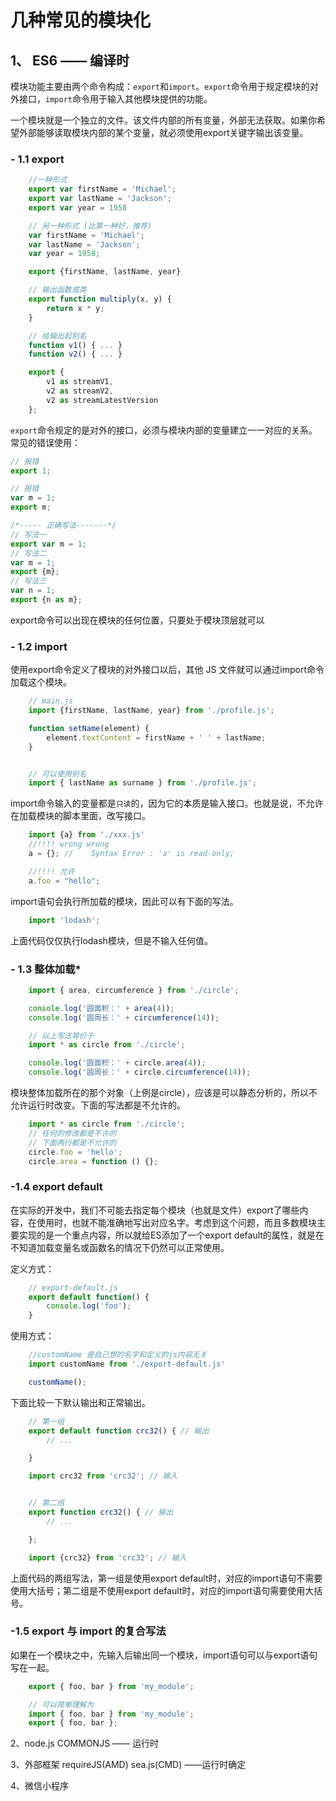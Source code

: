 # 几种常见的模块化
## 1、 ES6 —— 编译时  
模块功能主要由两个命令构成：`export`和`import`。`export`命令用于规定模块的对外接口，`import`命令用于输入其他模块提供的功能。  

一个模块就是一个独立的文件。该文件内部的所有变量，外部无法获取。如果你希望外部能够读取模块内部的某个变量，就必须使用export关键字输出该变量。

### - 1.1 export

```javascript
    //一种形式
    export var firstName = 'Michael';
    export var lastName = 'Jackson';
    export var year = 1958

    // 另一种形式 (比第一种好，推荐)
    var firstName = 'Michael';
    var lastName = 'Jackson';
    var year = 1958;

    export {firstName, lastName, year}

    // 输出函数或类
    export function multiply(x, y) {
        return x * y;
    }

    // 给输出起别名
    function v1() { ... }
    function v2() { ... }

    export {
        v1 as streamV1,
        v2 as streamV2,
        v2 as streamLatestVersion
    };
```
`export`命令规定的是对外的接口，必须与模块内部的变量建立一一对应的关系。
常见的错误使用：
``` javascript
// 报错
export 1;

// 报错
var m = 1;
export m;

/*----- 正确写法-------*/
// 写法一
export var m = 1;
// 写法二
var m = 1;
export {m};
// 写法三
var n = 1;
export {n as m};
```

export命令可以出现在模块的任何位置，只要处于模块顶层就可以


### - 1.2 import  
使用export命令定义了模块的对外接口以后，其他 JS 文件就可以通过import命令加载这个模块。

```javascript
    // main.js
    import {firstName, lastName, year} from './profile.js';

    function setName(element) {
        element.textContent = firstName + ' ' + lastName;
    }


    // 可以使用别名
    import { lastName as surname } from './profile.js';
```
import命令输入的变量都是`只读`的，因为它的本质是输入接口。也就是说，不允许在加载模块的脚本里面，改写接口。

``` javascript
    import {a} from './xxx.js'
    //!!!! wrong wrong
    a = {}; //    Syntax Error : 'a' is read-only;

    //!!!! 允许
    a.foo = "hello";
```

import语句会执行所加载的模块，因此可以有下面的写法。
```javascript
    import 'lodash';
```
上面代码仅仅执行lodash模块，但是不输入任何值。

### - 1.3 整体加载*
``` javascript
    import { area, circumference } from './circle';

    console.log('圆面积：' + area(4));
    console.log('圆周长：' + circumference(14));

    // 以上写法等价于
    import * as circle from './circle';

    console.log('圆面积：' + circle.area(4));
    console.log('圆周长：' + circle.circumference(14));

```
模块整体加载所在的那个对象（上例是circle），应该是可以静态分析的，所以不允许运行时改变。下面的写法都是不允许的。

```javascript
    import * as circle from './circle';
    // 任何的修改都是不许的
    // 下面两行都是不允许的
    circle.foo = 'hello';
    circle.area = function () {};

```
### -1.4 export default
在实际的开发中，我们不可能去指定每个模块（也就是文件）export了哪些内容，在使用时，也就不能准确地写出对应名字。考虑到这个问题，而且多数模块主要实现的是一个重点内容，所以就给ES添加了一个export default的属性，就是在不知道加载变量名或函数名的情况下仍然可以正常使用。

定义方式：

```javascript
    // export-default.js
    export default function() {
        console.log('foo');
    }
```
使用方式：
``` javascript
    //customName 是自己想的名字和定义的js内容无关
    import customName from './export-default.js'

    customName();
```

下面比较一下默认输出和正常输出。
``` javascript
    // 第一组
    export default function crc32() { // 输出
        // ...

    }

    import crc32 from 'crc32'; // 输入


    // 第二组
    export function crc32() { // 输出
        // ...

    };

    import {crc32} from 'crc32'; // 输入

```
上面代码的两组写法，第一组是使用export default时，对应的import语句不需要使用大括号；第二组是不使用export default时，对应的import语句需要使用大括号。

### -1.5 export 与 import 的复合写法
如果在一个模块之中，先输入后输出同一个模块，import语句可以与export语句写在一起。
```javascript
    export { foo, bar } from 'my_module';

    // 可以简单理解为
    import { foo, bar } from 'my_module';
    export { foo, bar };
```


2、node.js  COMMONJS —— 运行时

3、外部框架 requireJS(AMD) sea.js(CMD) ——运行时确定

4、微信小程序

